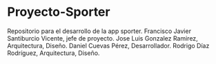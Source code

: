 # Proyecto-Sporter
Repositorio para el desarrollo de la app sporter.
Francisco Javier Santiburcio Vicente, jefe de proyecto.
Jose Luis Gonzalez Ramirez, Arquitectura, Diseño.
Daniel Cuevas Pérez, Desarrollador.
Rodrigo Díaz Rodríguez, Arquitectura, Diseño.